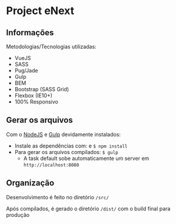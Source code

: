# Project eNext

## Informações

Metodologias/Tecnologias utilizadas:

* VueJS
* SASS
* Pug/Jade
* Gulp
* BEM
* Bootstrap (SASS Grid)
* Flexbox (IE10+)
* 100% Responsivo


## Gerar os arquivos

Com o [NodeJS](https://nodejs.org/en/) e [Gulp](http://gulpjs.com/) devidamente instalados:

* Instale as dependências com: e `$ npm install`
* Para gerar os arquivos compilados: `$ gulp`
    * A task default sobe automaticamente um server em `http://localhost:8080`


## Organização

Desenvolvimento é feito no diretório `/src/`

Após compilados, é gerado o diretório `/dist/` com o build final para produção
